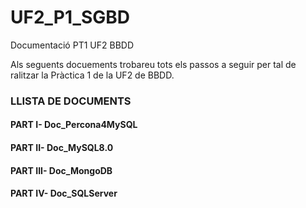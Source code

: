 # UF2_P1_SGBD
Documentació PT1 UF2 BBDD

Als seguents docuements trobareu tots els passos a seguir per tal de ralitzar la Pràctica 1 de la UF2 de BBDD.

### LLISTA DE DOCUMENTS ###
#### PART I- Doc_Percona4MySQL
#### PART II- Doc_MySQL8.0
#### PART III- Doc_MongoDB 
#### PART IV- Doc_SQLServer 
